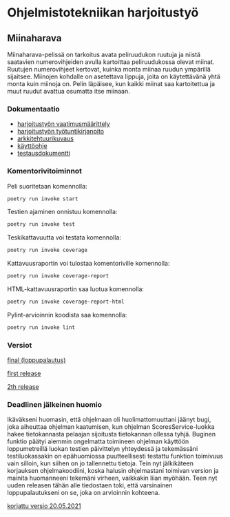 # Ohjelmistotekniikan harjoitustyö
## Miinaharava
Miinaharava-pelissä on tarkoitus avata peliruudukon ruutuja ja niistä saatavien numerovihjeiden avulla kartoittaa peliruudukossa olevat miinat. Ruutujen numerovihjeet kertovat, kuinka monta miinaa ruudun ympärillä sijaitsee. Miinojen kohdalle on asetettava lippuja, joita on käytettävänä yhtä monta kuin miinoja on. Pelin läpäisee, kun kaikki miinat saa kartoitettua ja muut ruudut avattua osumatta itse miinaan.

### Dokumentaatio
* [harjoitustyön vaatimusmäärittely](https://github.com/J-Uhero/ot-harjoitustyo/blob/master/dokumentaatio/vaatimusmaarittely.md)
* [harjoitustyön työtuntikirjanpito](https://github.com/J-Uhero/ot-harjoitustyo/blob/master/dokumentaatio/tyoaikakirjanpito.md)
* [arkkitehtuurikuvaus](https://github.com/J-Uhero/ot-harjoitustyo/blob/master/dokumentaatio/arkkitehtuuri.md)
* [käyttöohje](https://github.com/J-Uhero/ot-harjoitustyo/blob/master/dokumentaatio/kayttoohje.md)
* [testausdokumentti](https://github.com/J-Uhero/ot-harjoitustyo/blob/master/dokumentaatio/testikattavuus.md)

### Komentorivitoiminnot

Peli suoritetaan komennolla:
```bash
poetry run invoke start
```
Testien ajaminen onnistuu komennolla:
```bash
poetry run invoke test
```
Teskikattavuutta voi testata komennolla:
```bash
poetry run invoke coverage
```
Kattavuusraportin voi tulostaa komentoriville komennolla:
```bash
poetry run invoke coverage-report
```
HTML-kattavuusraportin saa luotua komennolla:
```bash
poetry run invoke coverage-report-html
```
Pylint-arvioinnin koodista saa komennolla:
```bash
poetry run invoke lint
```

### Versiot
[final (loppupalautus)](https://github.com/J-Uhero/ot-harjoitustyo/releases/tag/viikko7)

[first release](https://github.com/J-Uhero/ot-harjoitustyo/releases/tag/viikko5)

[2th release](https://github.com/J-Uhero/ot-harjoitustyo/releases/tag/viikko6)

### Deadlinen jälkeinen huomio
Ikäväkseni huomasin, että ohjelmaan oli huolimattomuuttani jäänyt bugi, joka aiheuttaa ohjelman kaatumisen, kun ohjelman ScoresService-luokka hakee tietokannasta pelaajan sijoitusta tietokannan ollessa tyhjä. Buginen funktio päätyi aiemmin ongelmatta toimineen ohjelman käyttöön loppumetreillä luokan testien päivittelyn yhteydessä ja tekemässäni testiluokassakin on epähuomiossa puutteellisesti testattu funktion toimivuus vain silloin, kun siihen on jo tallennettu tietoja. Tein nyt jälkikäteen korjauksen ohjelmakoodiini, koska halusin ohjelmastani toimivan version ja mainita huomanneeni tekemäni virheen, vaikkakin liian myöhään. Teen nyt uuden releasen tähän alle tiedostaen toki, että varsinainen loppupalautukseni on se, joka on arvioinnin kohteena.

[korjattu versio 20.05.2021](https://github.com/J-Uhero/ot-harjoitustyo/releases/tag/korjattuversio2)
